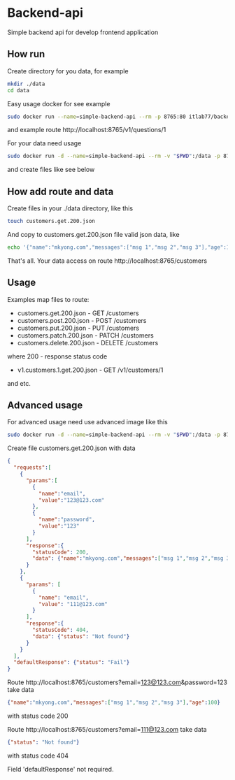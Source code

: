 # Backend-api

Simple backend api for develop frontend application

## How run

Create directory for you data, for example
```bash
mkdir ./data
cd data
```

Easy usage docker for see example
```bash
sudo docker run --name=simple-backend-api --rm -p 8765:80 itlab77/backend-api
```
and example route
http://localhost:8765/v1/questions/1

For your data need usage
```bash
sudo docker run -d --name=simple-backend-api --rm -v "$PWD":/data -p 8765:80 itlab77/backend-api
```
and create files like see below

## How add route and data

Create files in your ./data directory, like this
```bash
touch customers.get.200.json
```
And copy to customers.get.200.json file valid json data, like
```bash
echo '{"name":"mkyong.com","messages":["msg 1","msg 2","msg 3"],"age":100}' >> customers.get.200.json
```

That's all. Your data access on route http://localhost:8765/customers

## Usage

Examples map files to route:

- customers.get.200.json - GET /customers
- customers.post.200.json - POST /customers
- customers.put.200.json - PUT /customers
- customers.patch.200.json - PATCH /customers
- customers.delete.200.json - DELETE /customers

where 200 - response status code

- v1.customers.1.get.200.json - GET /v1/customers/1
 
and etc.

## Advanced usage

For advanced usage need use advanced image like this
```bash
sudo docker run -d --name=simple-backend-api --rm -v "$PWD":/data -p 8765:80 itlab77/backend-api-advanced
```

Create file customers.get.200.json with data

```json
{
  "requests":[
    {
      "params":[
        {
          "name":"email", 
          "value":"123@123.com"
        }, 
        {
          "name":"password", 
          "value":"123"
        }
      ], 
      "response":{
        "statusCode": 200, 
        "data": {"name":"mkyong.com","messages":["msg 1","msg 2","msg 3"],"age":100}
      }
    }, 
    {
      "params": [
        {
          "name": "email", 
          "value": "111@123.com"
        }
      ], 
      "response":{
        "statusCode": 404, 
        "data": {"status": "Not found"}
      }
    }
  ],
  "defaultResponse": {"status": "Fail"}
}
```

Route
http://localhost:8765/customers?email=123@123.com&password=123
take data
```json
{"name":"mkyong.com","messages":["msg 1","msg 2","msg 3"],"age":100}
```
with status code 200

Route
http://localhost:8765/customers?email=111@123.com
take data
```json
{"status": "Not found"}
```
with status code 404

Field 'defaultResponse' not required.